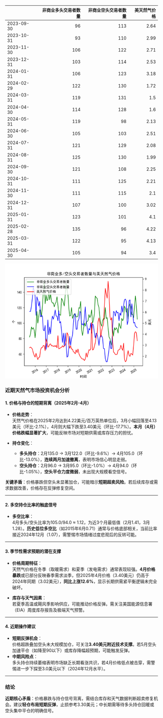 |            |   非商业多头交易者数量 |   非商业空头交易者数量 |   美天然气价格 |
|:-----------|-----------------------:|-----------------------:|---------------:|
| 2023-09-30 |                     96 |                    113 |           2.64 |
| 2023-10-31 |                     93 |                    110 |           2.99 |
| 2023-11-30 |                    106 |                    122 |           2.71 |
| 2023-12-31 |                    103 |                    114 |           2.53 |
| 2024-01-31 |                    106 |                    123 |           3.18 |
| 2024-02-29 |                    122 |                    130 |           1.72 |
| 2024-03-31 |                    119 |                    131 |           1.5  |
| 2024-04-30 |                    114 |                    128 |           1.6  |
| 2024-05-31 |                    119 |                     98 |           2.13 |
| 2024-06-30 |                    105 |                    103 |           2.51 |
| 2024-07-31 |                    121 |                    129 |           2.08 |
| 2024-08-31 |                    125 |                    130 |           1.99 |
| 2024-09-30 |                    121 |                    108 |           2.25 |
| 2024-10-31 |                    111 |                    125 |           2.21 |
| 2024-11-30 |                    111 |                    115 |           2.1  |
| 2024-12-31 |                    107 |                    100 |           3.02 |
| 2025-01-31 |                    123 |                    101 |           4.1  |
| 2025-02-28 |                    135 |                     96 |           4.22 |
| 2025-03-31 |                    122 |                     95 |           4.13 |
| 2025-04-30 |                    105 |                     94 |           3.4  |

![图](NYMEX_cft.png)



### 近期天然气市场投资机会分析

#### 1. **价格与持仓的短期背离（2025年2月-4月）**
- **价格走势**：  
  天然气价格在2025年2月达到4.22美元/百万英热单位后，3月小幅回落至4.13美元（环比-2.1%），4月则大幅下跌至3.40美元（环比-17.7%）。**本月（4月）价格跌幅显著扩大**，可能反映市场对短期供需或库存压力的担忧。
  
- **持仓变化**：  
  - **多头持仓**：2月135.0 → 3月122.0（环比-9.6%）→ 4月105.0（环比-13.0%），**连续两月加速撤离**，表明市场信心明显走弱。  
  - **空头持仓**：2月96.0 → 3月95.0（环比-1.0%）→ 4月94.0（环比-1.05%），**空头平仓力度微弱**，未出现大规模看空信号。  

**关键矛盾**：价格暴跌但空头未显著加仓，可能暗示**短期超卖风险**。若后续库存或需求数据改善，价格存在反弹修复空间。

---

#### 2. **多空持仓比率的触底信号**
- **多空比率**：  
  4月多头/空头比率为105.0/94.0 ≈ 1.12，为近3个月最低值（2月1.41，3月1.28）。**历史低位多空比**（如2015年6月0.71）通常与价格底部相关，当前比率接近2024年12月（1.07），需警惕市场情绪过度悲观后的反转可能。

---

#### 3. **季节性需求预期的潜在支撑**
- **价格周期特征**：  
  天然气价格在冬季（取暖需求）和夏季（发电需求）通常表现较强。**4月价格暴跌**或已部分反映春季需求淡季，但2025年4月价格（3.40美元）仍高于2024年同期（3.02美元），**同比上涨12.6%**，显示长期供需紧平衡逻辑未完全破坏。  

- **库存与天气因素**：  
  若夏季高温或飓风季影响供应，可能推动价格反弹。需关注美国能源信息署（EIA）周度库存报告及极端天气预警。

---

#### 4. **近期操作建议**
- **短期反弹机会**：  
  价格超跌叠加空头未大规模加仓，可关注**3.40美元附近技术支撑**。若5月空头加速平仓（如降至90以下）或库存降幅超预期，可能触发反弹。  
- **中期风险点**：  
  多头持仓持续萎缩表明市场缺乏长期看涨共识，若4月价格低点被击穿，需警惕进一步下探至3.0美元以下（2024年12月水平）。

---

### 结论
**近期核心矛盾**：价格暴跌与持仓信号背离，需结合库存和天气数据判断超卖修复机会。建议**轻仓布局短期反弹**，止损参考3.30美元；中长期需等待多头持仓回暖或空头集中平仓的明确信号。